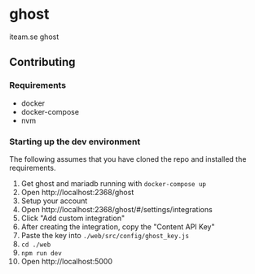 # ghost

iteam.se ghost

## Contributing

### Requirements

- docker
- docker-compose
- nvm

### Starting up the dev environment

The following assumes that you have cloned the repo and installed the requirements.

1. Get ghost and mariadb running with `docker-compose up`
2. Open http://localhost:2368/ghost
3. Setup your account
4. Open http://localhost:2368/ghost/#/settings/integrations
5. Click "Add custom integration"
6. After creating the integration, copy the "Content API Key"
7. Paste the key into `./web/src/config/ghost_key.js`
8. `cd ./web`
9. `npm run dev`
10. Open http://localhost:5000
